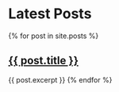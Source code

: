 ---
---

# Latest Posts

{% for post in site.posts %}
## [{{ post.title }}]({{post.url}})
{{ post.excerpt }}
{% endfor %}
